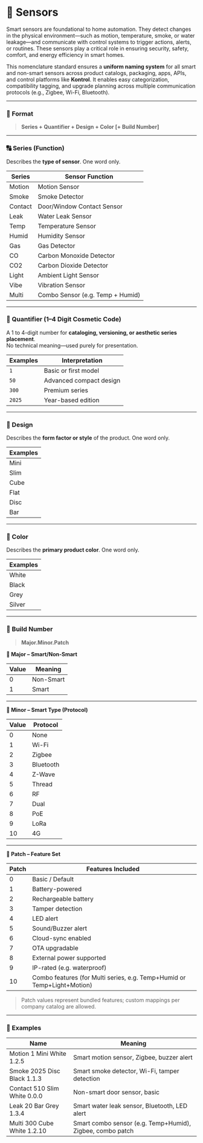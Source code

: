 # 📡 Sensors

Smart sensors are foundational to home automation. They detect changes in the physical environment—such as motion, temperature, smoke, or water leakage—and communicate with control systems to trigger actions, alerts, or routines. These sensors play a critical role in ensuring security, safety, comfort, and energy efficiency in smart homes.

This nomenclature standard ensures a **uniform naming system** for all smart and non-smart sensors across product catalogs, packaging, apps, APIs, and control platforms like **Kontrol**. It enables easy categorization, compatibility tagging, and upgrade planning across multiple communication protocols (e.g., Zigbee, Wi-Fi, Bluetooth).

***

### 🧩 Format

> **Series + Quantifier + Design + Color \[+ Build Number]**

***

### 🔠 Series (Function)

Describes the **type of sensor**. One word only.

| Series  | Sensor Function                  |
| ------- | -------------------------------- |
| Motion  | Motion Sensor                    |
| Smoke   | Smoke Detector                   |
| Contact | Door/Window Contact Sensor       |
| Leak    | Water Leak Sensor                |
| Temp    | Temperature Sensor               |
| Humid   | Humidity Sensor                  |
| Gas     | Gas Detector                     |
| CO      | Carbon Monoxide Detector         |
| CO2     | Carbon Dioxide Detector          |
| Light   | Ambient Light Sensor             |
| Vibe    | Vibration Sensor                 |
| Multi   | Combo Sensor (e.g. Temp + Humid) |

***

### 🔢 Quantifier (1–4 Digit Cosmetic Code)

A 1 to 4-digit number for **cataloging, versioning, or aesthetic series placement**.\
No technical meaning—used purely for presentation.

| Examples | Interpretation          |
| -------- | ----------------------- |
| `1`      | Basic or first model    |
| `50`     | Advanced compact design |
| `300`    | Premium series          |
| `2025`   | Year-based edition      |

***

### 🎨 Design

Describes the **form factor or style** of the product. One word only.

| Examples |
| -------- |
| Mini     |
| Slim     |
| Cube     |
| Flat     |
| Disc     |
| Bar      |

***

### 🎨 Color

Describes the **primary product color**. One word only.

| Examples |
| -------- |
| White    |
| Black    |
| Grey     |
| Silver   |

***

### 🧱 Build Number

> **Major.Minor.Patch**

**🔹 Major – Smart/Non-Smart**

| Value | Meaning   |
| ----- | --------- |
| 0     | Non-Smart |
| 1     | Smart     |

***

**🔸 Minor – Smart Type (Protocol)**

| Value | Protocol  |
| ----- | --------- |
| 0     | None      |
| 1     | Wi-Fi     |
| 2     | Zigbee    |
| 3     | Bluetooth |
| 4     | Z-Wave    |
| 5     | Thread    |
| 6     | RF        |
| 7     | Dual      |
| 8     | PoE       |
| 9     | LoRa      |
| 10    | 4G        |

***

**🔹 Patch – Feature Set**

| Patch | Features Included                                                       |
| ----- | ----------------------------------------------------------------------- |
| 0     | Basic / Default                                                         |
| 1     | Battery-powered                                                         |
| 2     | Rechargeable battery                                                    |
| 3     | Tamper detection                                                        |
| 4     | LED alert                                                               |
| 5     | Sound/Buzzer alert                                                      |
| 6     | Cloud-sync enabled                                                      |
| 7     | OTA upgradable                                                          |
| 8     | External power supported                                                |
| 9     | IP-rated (e.g. waterproof)                                              |
| 10    | Combo features (for Multi series, e.g. Temp+Humid or Temp+Light+Motion) |

> Patch values represent bundled features; custom mappings per company catalog are allowed.

***

### 🧾 Examples

| Name                         | Meaning                                                   |
| ---------------------------- | --------------------------------------------------------- |
| Motion 1 Mini White 1.2.5    | Smart motion sensor, Zigbee, buzzer alert                 |
| Smoke 2025 Disc Black 1.1.3  | Smart smoke detector, Wi-Fi, tamper detection             |
| Contact 510 Slim White 0.0.0 | Non-smart door sensor, basic                              |
| Leak 20 Bar Grey 1.3.4       | Smart water leak sensor, Bluetooth, LED alert             |
| Multi 300 Cube White 1.2.10  | Smart combo sensor (e.g. Temp+Humid), Zigbee, combo patch |
